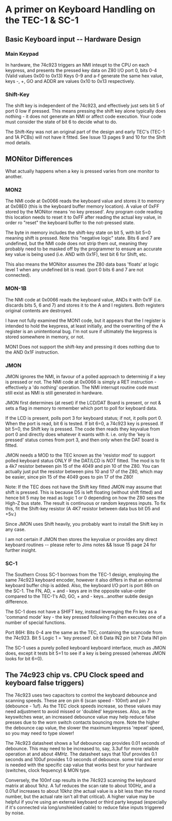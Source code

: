 # A primer on Keyboard Handling on the TEC-1 & SC-1

## Basic Keyboard input -- Hardware Design

### Main Keypad

In hardware, the 74c923 triggers an NMI inteupt to the CPU on each keypress, and presents the pressed key data on Z80 I/O port 0, 
bits 0-4 (Valid values 0x00 to 0x13) Keys 0-9 and a-f generate the same hex value, keys -, +, GO and ADDR are values 0x10 to 0x13 respectively.

### Shift-Key

The shift key is independent of the 74c923, and effectively just sets bit 5 of port 0 low if pressed. 
This means pressing the shift key alone typically does nothing - it does not generate an NMI or affect code execution. Your code
must consider the state of bit 6 to decide what to do. 

The Shift-Key was not an original part of the design and early TEC's (TEC-1 and 1A PCBs) will not have it fitted.
See Issue 13 pages 9 and 10 for the Shift mod details.

## MONitor Differences

What actually happens when a key is pressed varies from one monitor to another.

### MON2

The NMI code at 0x0066 reads the keyboard value and stores it to memory at 0x08E0 (this is the keyboard buffer memory location). 
A value of 0xFF stored by the MONitor means 'no key pressed'. Any program code reading this location needs to reset it to 0xFF 
after reading the actual key value, in order ro "reset" the keyboard buffer to the not-pressed state.

The byte in memory includes the shift-key state on bit 5, with bit 5=0 meaning shift is pressed. 
Note this "negative logic" state. Bits 6 and 7 are undefined, but the NMI code does not strip them out, 
meaning they probably need to be masked off by the programmer to ensure an accurate key value is being used 
(i.e. AND with 0x1F), test bit 6 for Shift, etc.

This also means the MONitor assumes the Z80 data bass 'floats' at logic level 1 when any undefined bit is read. (port 0 bits 6 and 7 are not connected).

### MON-1B

The NMI code at 0x0066 reads the keyboard value, ANDs it with 0x1F (i.e. discards bits 5, 6 and 7) and stores it to the A and I registers. Both registers original contents are destroyed.

I have not fully examined the MON1 code, but it appears that the I register is intended to hold the keypress, at least initially, and the overwriting of the A register is an unintentional bug. I'm not sure if ultimately the keypress is stored somewhere in memory, or not.

MON1 Does not support the shift-key and pressing it does nothing due to the AND 0x1F instruction.

### JMON

JMON ignores the NMI, in favour of a polled approach to determinig if a key is pressed or not. The NMI code at 0x0066 is simply a RET instruction - effectively a 'do nothing' operation. The NMI interrupt routine code must still exist as NMI is still generated in hardware.

JMON first determines (at reset) if the LCD/DAT Board is present, or not & sets a flag in memory to remember which port to poll for keyboard data.

If the LCD is present, polls port 3 for keyboard status; if not, it polls port 0. When the port is read, bit 6 is tested. If bit 6=0, a 74c923 key is pressed. If bit 5=0, the Shift key is pressed. The code then reads they keyvalue from port 0 and directly does whatever it wants with it. i.e. only the 'key is pressed' status comes from port 3, and then only when the DAT board is fitted.

JMON needs a MOD to the TEC known as the 'resistor mod' to support polled keyboard status ONLY IF the DAT/LCD is *NOT* fitted. The mod is to fit a 4k7 resistor between pin 15 of the 4049 and pin 10 of the Z80. You can actually just put the resistor between pins 10 and 17 of the Z80, which may be easier, since pin 15 of the 4049 goes to pin 17 of the Z80!

Note: If the TEC does not have the Shift key fitted JMON may assume that shift is pressed. This is because D5 is left floating (without shift fitted) and hence bit 5 may be read as logic 1 or 0 depending on how the Z80 sees the High-Z bus state. The result is continuous or random keypress inputs. To fix this, fit the Shift-key resistor (A 4K7 resistor between data bus bit D5 and +5v.)

Since JMON uses Shift heavily, you probably want to install the Shift key in any case.

I am not certain if JMON then stores the keyvalue or provides any direct keyboard routines -- please refer to Jims notes && Issue 15 page 24 for further insight.

### SC-1

The Southern Cross SC-1 borrows from the TEC-1 design, employing the same 74c923 keyboard encoder, however it also differs in that an external keyboard buffer chip is added. Also, the keyboard I/O port is port 86h on the SC-1. The FN, AD, + and - keys are in the opposite value-order compared to the TEC-1's AD, GO, + and - keys...another subtle design difference.

The SC-1 does not have a SHIFT key, instead leveraging the Fn key as a 'command mode' key - the key pressed following Fn then executes one of a number of special functions.

Port 86H:
	Bits 0-4 are the same as the TEC, containing the scancode from the 74c923.
	Bit 5   Logic 1 = 'key pressed'.
	bit 6	Data IN2 pin
	bit 7	Data IN1 pin

The SC-1 uses a purely polled keyboard keyboard interface, much as JMON does, except it tests bit 5=1 to see if a key is being pressed (whereas JMON looks for bit 6=0).


## The 74c923 chip vs. CPU Clock speed and keyboard false triggers)

The 74c923 uses two capacitors to control the keyboard debounce and scanning speeds. These are on pin 6 (scan speed - 100nf) and pin 7 (debounce - 1uf).
As the TEC clock speeds increase, so these values may need adjustment to avoid missed or 'doubled' keypresses. Also, as the keyswitches wear,
an increased debounce value may help reduce false presses due to the worn switch contacts bouncing more. Note the higher the debounce cap value, the slower
the maximum keypress 'repeat' speed, so you may need to type slower!

The 74c923 datasheet shows a 1uf debounce cap provides 0.01 seconds of debounce. This may need to be increased to, say, 3.3uf for more relaible operation
at and about 4MHz. The datasheet says that 10uf provides 0.1 seconds and 100uf provides 1.0 seconds of debounce. some trial and error is needed with the
specific cap value that works best for your hardware (switches, clock fequency) & MON type.

Conversely, the 100nf cap results in the 74c923 scanning the keyboard matrix at about 1khz. A 1uf reduces the scan rate to about 100Hz, and a 0.01uf
increases to about 10khz (the actual value is a bit less than the round number, but the actual rate isn't all that critical). A higher value may be
helpful if you're using an external keyboard or third party keypad (especially if it's connected via long/unshielded cable) to reduce false inputs
triggered by noise.
